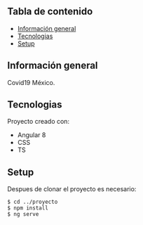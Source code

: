 ## Tabla de contenido
* [Información general](#general-info)
* [Tecnologias](#technologies)
* [Setup](#setup)

## Información general
Covid19 México.
	
## Tecnologias
Proyecto creado con:
* Angular 8
* CSS
* TS
	
## Setup
Despues de clonar el proyecto es necesario:

```
$ cd ../proyecto
$ npm install
$ ng serve